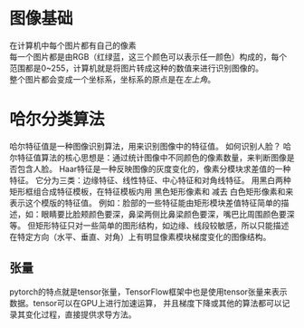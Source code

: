 # 图像基础
在计算机中每个图片都有自己的像素  
每一个图片都是由RGB（红绿蓝，这三个颜色可以表示任一颜色）构成的，每个范围都是0~255，计算机就是将图片转成这种的数值来进行识别图像的。  
整个图片都会变成一个坐标系，坐标系的原点是在*左上角*。
# 哈尔分类算法
哈尔特征值是一种图像识别算法，用来识别图像中的特征值。
如何识别人脸？
哈尔特征值算法的核心思想是：通过统计图像中不同颜色的像素数量，来判断图像是否包含人脸。
Haar特征是一种反映图像的灰度变化的，像素分模块求差值的一种特征。
它分为三类：边缘特征、线性特征、中心特征和对角线特征。
用黑白两种矩形框组合成特征模板，在特征模板内用 黑色矩形像素和 减去 白色矩形像素和来表示这个模版的特征值。
例如：脸部的一些特征能由矩形模块差值特征简单的描述，如：眼睛要比脸颊颜色要深，鼻梁两侧比鼻梁颜色要深，嘴巴比周围颜色要深等。
但矩形特征只对一些简单的图形结构，如边缘、线段较敏感，所以只能描述在特定方向（水平、垂直、对角）上有明显像素模块梯度变化的图像结构。
## 张量
pytorch的特点就是tensor张量，TensorFlow框架中也是使用tensor张量来表示数据。tensor可以在GPU上进行加速运算，
并且梯度下降或其他的算法都可以记录其变化过程，直接提供求导方法。